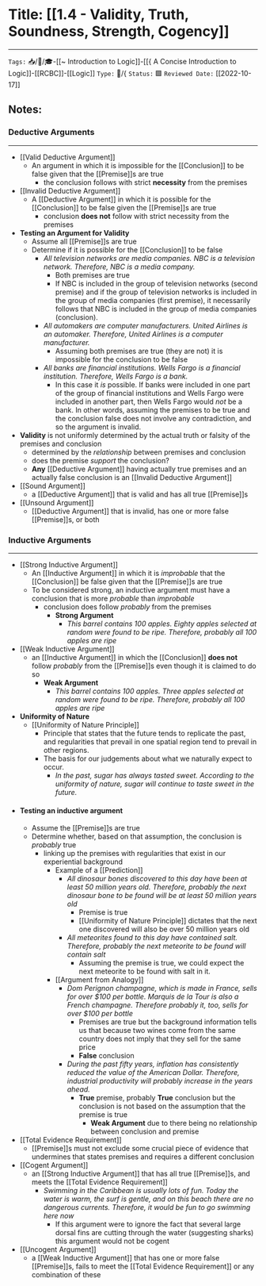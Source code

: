 # Title: [[1.4 - Validity, Truth, Soundness, Strength, Cogency]]
---
`Tags:` 📥/📝/🎓-[[~ Introduction to Logic]]-[[{ A Concise Introduction to Logic]]-[[RCBC]]-[[Logic]]
`Type:` 🌲/{
`Status:` 🟩
`Reviewed Date:` [[2022-10-17]]

## Notes:
### Deductive Arguments
---
- [[Valid Deductive Argument]]
	- An argument in which it is impossible for the [[Conclusion]] to be false given that the [[Premise]]s are true
		- the conclusion follows with strict **necessity** from the premises
- [[Invalid Deductive Argument]]
	- A [[Deductive Argument]] in which it is possible for the [[Conclusion]] to be false given the [[Premise]]s are true
		- conclusion **does not** follow with strict necessity from the premises
- **Testing an Argument for Validity**
	- Assume all [[Premise]]s are true
	- Determine if it is possible for the [[Conclusion]] to be false
		- *All television networks are media companies. NBC is a television network. Therefore, NBC is a media company.*
			- Both premises are true
			- If NBC is included in the group of television networks (second premise) and if the group of television networks is included in the group of media companies (first premise), it necessarily follows that NBC is included in the group of media companies (conclusion).
		- *All automakers are computer manufacturers. United Airlines is an automaker. Therefore, United Airlines is a computer manufacturer.*
			- Assuming both premises are true (they are not) it is impossible for the conclusion to be false
		- *All banks are financial institutions. Wells Fargo is a financial institution. Therefore, Wells Fargo is a bank.*
			- In this case it _is_ possible. If banks were included in one part of the group of financial institutions and Wells Fargo were included in another part, then Wells Fargo would _not_ be a bank. In other words, assuming the premises to be true and the conclusion false does not involve any contradiction, and so the argument is invalid.
- **Validity** is not uniformly determined by the actual truth or falsity of the premises and conclusion
	- determined by the *relationship* between premises and conclusion
	- does the premise *support* the conclusion?
	- **Any** [[Deductive Argument]] having actually true premises and an actually false conclusion is an [[Invalid Deductive Argument]] 
- [[Sound Argument]]
	- a [[Deductive Argument]] that is valid and has all true [[Premise]]s 
- [[Unsound Argument]]
	- [[Deductive Argument]] that is invalid, has one or more false [[Premise]]s, or both
### Inductive Arguments
---
- [[Strong Inductive Argument]]
	- An [[Inductive Argument]] in which it is *improbable* that the [[Conclusion]] be false given that the [[Premise]]s are true
	- To be considered strong, an inductive argument must have a conclusion that is more *probable* than *improbable*
		- conclusion does follow *probably* from the premises
			- **Strong Argument**
				- *This barrel contains 100 apples. Eighty apples selected at random were found to be ripe. Therefore, probably all 100 apples are ripe*
- [[Weak Inductive Argument]]
	- an [[Inductive Argument]] in which the [[Conclusion]] **does not** follow *probably* from the [[Premise]]s even though it is claimed to do so
		- **Weak Argument**
			- *This barrel contains 100 apples. Three apples selected at random were found to be ripe. Therefore, probably all 100 apples are ripe*
- **Uniformity of Nature**
	- [[Uniformity of Nature Principle]]
		- Principle that states that the future tends to replicate the past, and regularities that prevail in one spatial region tend to prevail in other regions.
		- The basis for our judgements about what we naturally expect to occur. 
			- *In the past, sugar has always tasted sweet. According to the uniformity of nature, sugar will continue to taste sweet in the future.*
- #### Testing an inductive argument
	- Assume the [[Premise]]s are true
	- Determine whether, based on that assumption, the conclusion is *probably* true
		- linking up the premises with regularities that exist in our experiential background 
			- Example of a [[Prediction]]
				- *All dinosaur bones discovered to this day have been at least 50 million years old. Therefore, probably the next dinosaur bone to be found will be at least 50 million years old*
					- Premise is true
					- [[Uniformity of Nature Principle]] dictates that the next one discovered will also be over 50 million years old
				- *All meteorites found to this day have contained salt. Therefore, probably the next meteorite to be found will contain salt*
					- Assuming the premise is true, we could expect the next meteorite to be found with salt in it. 
			- [[Argument from Analogy]]
				- *Dom Perignon champagne, which is made in France, sells for over $100 per bottle. Marquis de la Tour is also a French champagne. Therefore probably it, too, sells for over $100 per bottle*
					- Premises are true but the background information tells us that because two wines come from the same country does not imply that they sell for the same price
					- **False** conclusion
				- *During the past fifty years, inflation has consistently reduced the value of the American Dollar. Therefore, industrial productivity will probably increase in the years ahead.*
					- **True** premise, probably **True** conclusion but the conclusion is not based on the assumption that the premise is true 
						- **Weak Argument** due to there being no relationship between conclusion and premise
- [[Total Evidence Requirement]]
	- [[Premise]]s must not exclude some crucial piece of evidence that undermines that states premises and requires a different conclusion
- [[Cogent Argument]]
	- an [[Strong Inductive Argument]] that has all true [[Premise]]s, and meets the [[Total Evidence Requirement]]
		- *Swimming in the Caribbean is usually lots of fun. Today the water is warm, the surf is gentle, and on this beach there are no dangerous currents. Therefore, it would be fun to go swimming here now*
			- If this argument were to ignore the fact that several large dorsal fins are cutting through the water (suggesting sharks) this argument would not be cogent
- [[Uncogent Argument]]
	- a [[Weak Inductive Argument]] that has one or more false [[Premise]]s, fails to meet the [[Total Evidence Requirement]] or any combination of these